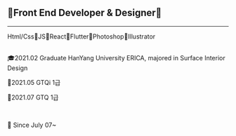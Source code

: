 <h2> 🌵Front End Developer & Designer🌵 </h2>

<hr>
Html/Css🌵JS🌵React🌵Flutter🌵Photoshop🌵Illustrator
</hr>

<br/>
<br/>
<p>🎓2021.02 Graduate HanYang University ERICA, majored in Surface Interior Design</p>
<p>🔰2021.05 GTQi 1급</p>
<p>🔰2021.07 GTQ 1급</p>
<br/>
<p>🏃 Since July 07~</p>
<br/>

<!--
**kkevi/kkevi** is a ✨ _special_ ✨ repository because its `README.md` (this file) appears on your GitHub profile.

Here are some ideas to get you started:

- 🔭 I’m currently working on ...
- 🌱 I’m currently learning ...
- 👯 I’m looking to collaborate on ...
- 🤔 I’m looking for help with ...
- 💬 Ask me about ...
- 📫 How to reach me: ...
- 😄 Pronouns: ...
- ⚡ Fun fact: ...
-->
